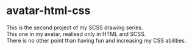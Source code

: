 # avatar-html-css

This is the second project of my SCSS drawing series.  
This one in my avatar, realised only in HTML and SCSS.  
There is no other point than having fun and increasing my CSS abilities.
